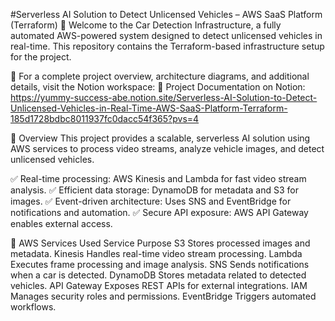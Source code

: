 #Serverless AI Solution to Detect Unlicensed Vehicles – AWS SaaS Platform (Terraform) 🚀
Welcome to the Car Detection Infrastructure, a fully automated AWS-powered system designed to detect unlicensed vehicles in real-time. This repository contains the Terraform-based infrastructure setup for the project.

🔗 For a complete project overview, architecture diagrams, and additional details, visit the Notion workspace:
📖 Project Documentation on Notion: https://yummy-success-abe.notion.site/Serverless-AI-Solution-to-Detect-Unlicensed-Vehicles-in-Real-Time-AWS-SaaS-Platform-Terraform-185d1728bdbc8011937fc0dacc54f365?pvs=4

🚀 Overview
This project provides a scalable, serverless AI solution using AWS services to process video streams, analyze vehicle images, and detect unlicensed vehicles.

✅ Real-time processing: AWS Kinesis and Lambda for fast video stream analysis.
✅ Efficient data storage: DynamoDB for metadata and S3 for images.
✅ Event-driven architecture: Uses SNS and EventBridge for notifications and automation.
✅ Secure API exposure: AWS API Gateway enables external access.

📌 AWS Services Used
Service	Purpose
S3	Stores processed images and metadata.
Kinesis	Handles real-time video stream processing.
Lambda	Executes frame processing and image analysis.
SNS	Sends notifications when a car is detected.
DynamoDB	Stores metadata related to detected vehicles.
API Gateway	Exposes REST APIs for external integrations.
IAM	Manages security roles and permissions.
EventBridge	Triggers automated workflows.
